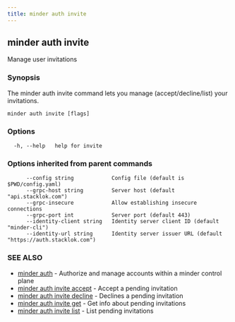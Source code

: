 ```yaml
---
title: minder auth invite
---
```

## minder auth invite

Manage user invitations

### Synopsis

The minder auth invite command lets you manage (accept/decline/list) your invitations.

```
minder auth invite [flags]
```

### Options

```
  -h, --help   help for invite
```

### Options inherited from parent commands

```
      --config string            Config file (default is $PWD/config.yaml)
      --grpc-host string         Server host (default "api.stacklok.com")
      --grpc-insecure            Allow establishing insecure connections
      --grpc-port int            Server port (default 443)
      --identity-client string   Identity server client ID (default "minder-cli")
      --identity-url string      Identity server issuer URL (default "https://auth.stacklok.com")
```

### SEE ALSO

* [minder auth](minder_auth.md)	 - Authorize and manage accounts within a minder control plane
* [minder auth invite accept](minder_auth_invite_accept.md)	 - Accept a pending invitation
* [minder auth invite decline](minder_auth_invite_decline.md)	 - Declines a pending invitation
* [minder auth invite get](minder_auth_invite_get.md)	 - Get info about pending invitations
* [minder auth invite list](minder_auth_invite_list.md)	 - List pending invitations

